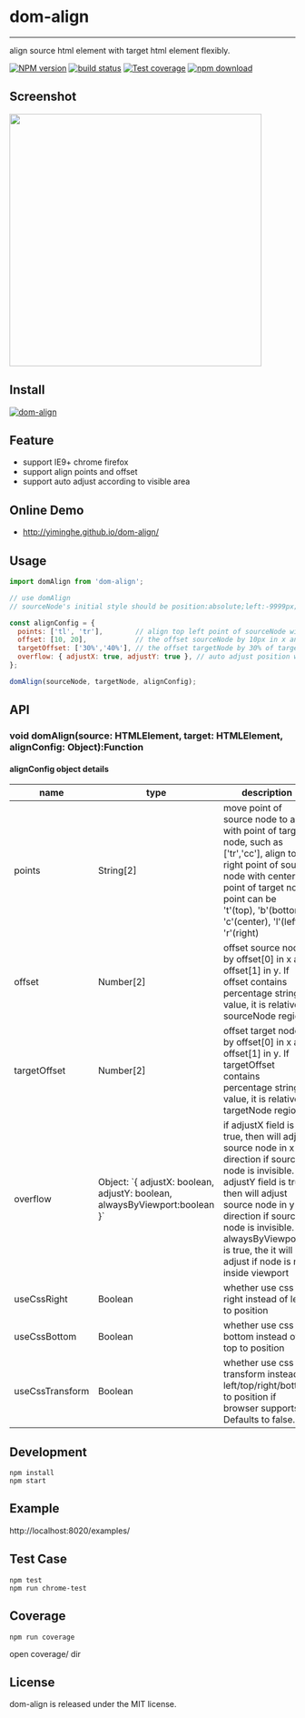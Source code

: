 # dom-align
---

align source html element with target html element flexibly.

[![NPM version][npm-image]][npm-url]
[![build status][travis-image]][travis-url]
[![Test coverage][coveralls-image]][coveralls-url]
[![npm download][download-image]][download-url]

[npm-image]: http://img.shields.io/npm/v/dom-align.svg?style=flat-square
[npm-url]: http://npmjs.org/package/dom-align
[travis-image]: https://app.travis-ci.com/yiminghe/dom-align.svg?branch=master
[travis-url]: https://app.travis-ci.com/github/yiminghe/dom-align
[coveralls-image]: https://img.shields.io/coveralls/yiminghe/dom-align.svg?style=flat-square
[coveralls-url]: https://coveralls.io/r/yiminghe/dom-align?branch=master
[gemnasium-image]: http://img.shields.io/gemnasium/yiminghe/dom-align.svg?style=flat-square
[gemnasium-url]: https://gemnasium.com/yiminghe/dom-align
[node-image]: https://img.shields.io/badge/node.js-%3E=_0.10-green.svg?style=flat-square
[node-url]: http://nodejs.org/download/
[download-image]: https://img.shields.io/npm/dm/dom-align.svg?style=flat-square
[download-url]: https://npmjs.org/package/dom-align

## Screenshot

<img height=444 src="http://gtms02.alicdn.com/tps/i2/TB1XIp2HXXXXXajaXXXgJfr8XXX-548-888.png">

## Install

[![dom-align](https://nodei.co/npm/dom-align.png)](https://npmjs.org/package/dom-align)

## Feature

* support IE9+ chrome firefox
* support align points and offset
* support auto adjust according to visible area

## Online Demo

* http://yiminghe.github.io/dom-align/

## Usage

```js
import domAlign from 'dom-align';

// use domAlign
// sourceNode's initial style should be position:absolute;left:-9999px;top:-9999px;

const alignConfig = {
  points: ['tl', 'tr'],        // align top left point of sourceNode with top right point of targetNode
  offset: [10, 20],            // the offset sourceNode by 10px in x and 20px in y,
  targetOffset: ['30%','40%'], // the offset targetNode by 30% of targetNode width in x and 40% of targetNode height in y,
  overflow: { adjustX: true, adjustY: true }, // auto adjust position when sourceNode is overflowed
};

domAlign(sourceNode, targetNode, alignConfig);
```

## API

### void domAlign(source: HTMLElement, target: HTMLElement, alignConfig: Object):Function

#### alignConfig object details

<table class="table table-bordered table-striped">
    <thead>
    <tr>
        <th style="width: 100px;">name</th>
        <th style="width: 50px;">type</th>
        <th>description</th>
    </tr>
    </thead>
    <tbody>
      <tr>
          <td>points</td>
          <td>String[2]</td>
          <td>move point of source node to align with point of target node, such as ['tr','cc'],
          align top right point of source node with center point of target node.
          point can be 't'(top), 'b'(bottom), 'c'(center), 'l'(left), 'r'(right)
      </td>
      </tr>
      <tr>
          <td>offset</td>
          <td>Number[2]</td>
          <td>offset source node by offset[0] in x and offset[1] in y.
          If offset contains percentage string value, it is relative to sourceNode region.</td>
      </tr>
      <tr>
          <td>targetOffset</td>
          <td>Number[2]</td>
          <td>offset target node by offset[0] in x and offset[1] in y.
          If targetOffset contains percentage string value, it is relative to targetNode region.</td>
      </tr>
      <tr>
          <td>overflow</td>
          <td>Object: `{ adjustX: boolean, adjustY: boolean, alwaysByViewport:boolean }`</td>
          <td>
          if adjustX field is true, then will adjust source node in x direction if source node is invisible.
          if adjustY field is true, then will adjust source node in y direction if source node is invisible.
          if alwaysByViewport is true, the it will adjust if node is not inside viewport
          </td>
      </tr>
      <tr>
          <td>useCssRight</td>
          <td>Boolean</td>
          <td>whether use css right instead of left to position</td>
      </tr>
      <tr>
          <td>useCssBottom</td>
          <td>Boolean</td>
          <td>whether use css bottom instead of top to position</td>
      </tr>
      <tr>
          <td>useCssTransform</td>
          <td>Boolean</td>
          <td>whether use css transform instead of left/top/right/bottom to position if browser supports.
          Defaults to false.</td>
      </tr>
    </tbody>
</table>

## Development

```
npm install
npm start
```

## Example

http://localhost:8020/examples/

## Test Case

```
npm test
npm run chrome-test
```

## Coverage

```
npm run coverage
```

open coverage/ dir


## License

dom-align is released under the MIT license.
